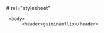 <html lang="pt-BR">
</head>
    <link rel="stylesheet" href="style.css">
    <link rel="preconnect" href="https://fonts.googlepis.com">
    <link rel="preconnect" href="https://fonts.gstatic.com" crossoringin>
  # <html lang="pt-BR">
  <link  
        href="https://fonts.googlepis.com/css2?familychakra+petch:ital,wght@0,300;0,400;0,500;0,600,;1,300;1,400;1,600;1.700&display=swap">
              rel="stylesheet"
          <title>guiminamflix</title>
     </head>

     <body>
          <header>guiminamflix</header>
